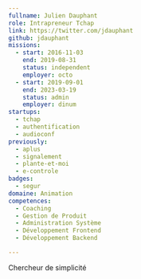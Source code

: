 ```yaml
---
fullname: Julien Dauphant
role: Intrapreneur Tchap
link: https://twitter.com/jdauphant
github: jdauphant
missions:
  - start: 2016-11-03
    end: 2019-08-31
    status: independent
    employer: octo
  - start: 2019-09-01
    end: 2023-03-19
    status: admin
    employer: dinum
startups:
  - tchap
  - authentification
  - audioconf
previously:
  - aplus
  - signalement
  - plante-et-moi
  - e-controle
badges:
  - segur
domaine: Animation
competences:
  - Coaching
  - Gestion de Produit
  - Administration Système
  - Développement Frontend
  - Développement Backend

---
```

Chercheur de simplicité
